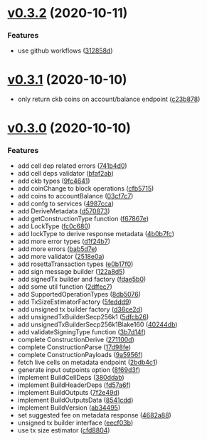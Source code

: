# [v0.3.2](https://github.com/nervosnetwork/ckb-rosetta-sdk/compare/v0.3.0...v0.3.2) (2020-10-11)


### Features

* use github workflows ([312858d](https://github.com/nervosnetwork/ckb-rosetta-sdk/commit/312858d))



# [v0.3.1](https://github.com/nervosnetwork/ckb-rosetta-sdk/compare/v0.3.0...v0.3.1) (2020-10-10)

* only return ckb coins on account/balance endpoint ([c23b878](https://github.com/nervosnetwork/ckb-rosetta-sdk/commit/c23b878))

# [v0.3.0](https://github.com/nervosnetwork/ckb-rosetta-sdk/compare/v0.2.0...v.3.0) (2020-10-10)


### Features

* add cell dep related errors ([741b4d0](https://github.com/nervosnetwork/ckb-rosetta-sdk/commit/741b4d0))
* add cell deps validator ([bfaf2ab](https://github.com/nervosnetwork/ckb-rosetta-sdk/commit/bfaf2ab))
* add ckb types ([9fc4641](https://github.com/nervosnetwork/ckb-rosetta-sdk/commit/9fc4641))
* add coinChange to block operations ([cfb5715](https://github.com/nervosnetwork/ckb-rosetta-sdk/commit/cfb5715))
* add coins to accountBalance ([03cf7c7](https://github.com/nervosnetwork/ckb-rosetta-sdk/commit/03cf7c7))
* add confg to services ([4987cca](https://github.com/nervosnetwork/ckb-rosetta-sdk/commit/4987cca))
* add DeriveMetadata ([d570873](https://github.com/nervosnetwork/ckb-rosetta-sdk/commit/d570873))
* add getConstructionType function ([f67867e](https://github.com/nervosnetwork/ckb-rosetta-sdk/commit/f67867e))
* add LockType ([fc0c680](https://github.com/nervosnetwork/ckb-rosetta-sdk/commit/fc0c680))
* add lockType to derive response metadata ([4b0b7fc](https://github.com/nervosnetwork/ckb-rosetta-sdk/commit/4b0b7fc))
* add more error types ([d1f24b7](https://github.com/nervosnetwork/ckb-rosetta-sdk/commit/d1f24b7))
* add more errors ([bab5d7e](https://github.com/nervosnetwork/ckb-rosetta-sdk/commit/bab5d7e))
* add more validator ([2518e0a](https://github.com/nervosnetwork/ckb-rosetta-sdk/commit/2518e0a))
* add rosettaTransaction types ([e0b17f0](https://github.com/nervosnetwork/ckb-rosetta-sdk/commit/e0b17f0))
* add sign message builder ([122a8d5](https://github.com/nervosnetwork/ckb-rosetta-sdk/commit/122a8d5))
* add signedTx builder and factory ([fdae5b0](https://github.com/nervosnetwork/ckb-rosetta-sdk/commit/fdae5b0))
* add some util function ([2dffec7](https://github.com/nervosnetwork/ckb-rosetta-sdk/commit/2dffec7))
* add SupportedOperationTypes ([8db5076](https://github.com/nervosnetwork/ckb-rosetta-sdk/commit/8db5076))
* add TxSizeEstimatorFactory ([5feddd9](https://github.com/nervosnetwork/ckb-rosetta-sdk/commit/5feddd9))
* add unsigned tx builder factory ([d36ce2d](https://github.com/nervosnetwork/ckb-rosetta-sdk/commit/d36ce2d))
* add unsignedTxBuilderSecp256k1 ([5dfcb26](https://github.com/nervosnetwork/ckb-rosetta-sdk/commit/5dfcb26))
* add unsignedTxBuilderSecp256k1Blake160 ([40244db](https://github.com/nervosnetwork/ckb-rosetta-sdk/commit/40244db))
* add validateSigningType function ([3b7d14f](https://github.com/nervosnetwork/ckb-rosetta-sdk/commit/3b7d14f))
* complete ConstructionDerive ([271100d](https://github.com/nervosnetwork/ckb-rosetta-sdk/commit/271100d))
* complete ConstructionParse ([17d98fe](https://github.com/nervosnetwork/ckb-rosetta-sdk/commit/17d98fe))
* complete ConstructionPayloads ([9a5956f](https://github.com/nervosnetwork/ckb-rosetta-sdk/commit/9a5956f))
* fetch live cells on metadata endpoint ([2bdb4c1](https://github.com/nervosnetwork/ckb-rosetta-sdk/commit/2bdb4c1))
* generate input outpoints option ([8f69d3f](https://github.com/nervosnetwork/ckb-rosetta-sdk/commit/8f69d3f))
* implement BuildCellDeps ([380ddab](https://github.com/nervosnetwork/ckb-rosetta-sdk/commit/380ddab))
* implement BuildHeaderDeps ([fd57a6f](https://github.com/nervosnetwork/ckb-rosetta-sdk/commit/fd57a6f))
* implement BuildOutputs ([7f2e49d](https://github.com/nervosnetwork/ckb-rosetta-sdk/commit/7f2e49d))
* implement BuildOutputsData ([8541cdd](https://github.com/nervosnetwork/ckb-rosetta-sdk/commit/8541cdd))
* implement BuildVersion ([ab34495](https://github.com/nervosnetwork/ckb-rosetta-sdk/commit/ab34495))
* set suggested fee on metadata response ([4682a88](https://github.com/nervosnetwork/ckb-rosetta-sdk/commit/4682a88))
* unsigned tx builder interface ([eecf03b](https://github.com/nervosnetwork/ckb-rosetta-sdk/commit/eecf03b))
* use tx size estimator ([cfd8804](https://github.com/nervosnetwork/ckb-rosetta-sdk/commit/cfd8804))



